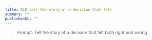 ```yaml
---
title: 028-tell-the-story-of-a-decision-that-felt
summary: ""
publishedAt: ""
---
```


> Prompt: Tell the story of a decision that felt both right and wrong

